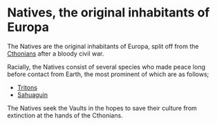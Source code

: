 # Natives, the original inhabitants of Europa
The Natives are the original inhabitants of Europa, split off from the [Cthonians](../Cthonians) after a bloody civil war.

Racially, the Natives consist of several species who made peace long before contact from Earth, the most prominent of which are as follows;
* [Tritons](../../Races/Tritons)
* [Sahuaguin](../../Races/Sahuaguin)

The Natives seek the Vaults in the hopes to save their culture from extinction at the hands of the Cthonians.